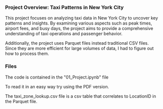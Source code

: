 ### Project Overview: Taxi Patterns in New York City

This project focuses on analyzing taxi data in New York City to uncover key patterns and insights.
By examining various aspects such as peak times, airport fees,
and busy days, the project aims to provide a comprehensive understanding of taxi operations and passenger behavior.


Additionally, the project uses Parquet files instead traditional CSV files.
Since they are more efficient for large volumes of data, I had to figure out how to process them.

### Files

The code is contained in the "01_Project.ipynb" file

To read it in an easy way try using the PDF version.


The taxi_zone_lookup.csv file is a csv table that correlates to LocationID in the Parquet file.










